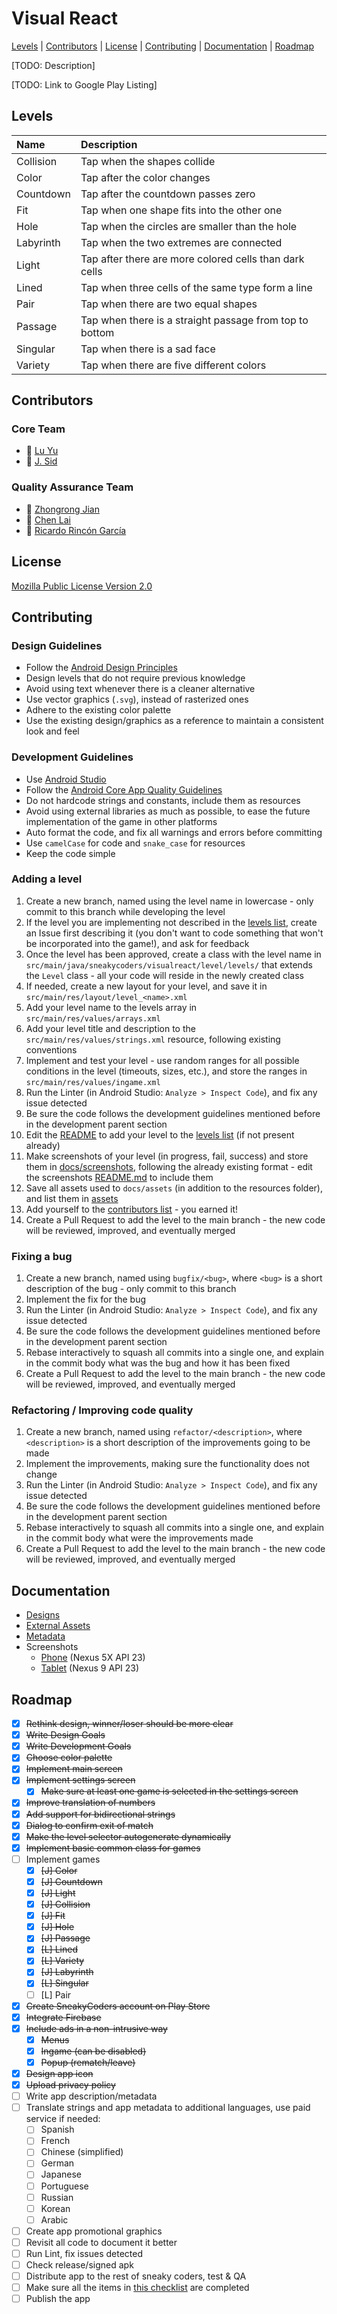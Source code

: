 # Visual React
[Levels](#levels) |
[Contributors](#contributors) |
[License](#license) |
[Contributing](#contributing) |
[Documentation](#documentation) |
[Roadmap](#roadmap)

[TODO: Description]

[TODO: Link to Google Play Listing]

## <a name="levels"></a> Levels
| Name       | Description                                             |
|:-----------|:--------------------------------------------------------|
| Collision  | Tap when the shapes collide                             |
| Color      | Tap after the color changes                             |
| Countdown  | Tap after the countdown passes zero                     |
| Fit        | Tap when one shape fits into the other one              |
| Hole       | Tap when the circles are smaller than the hole          |
| Labyrinth  | Tap when the two extremes are connected                 |
| Light      | Tap after there are more colored cells than dark cells  |
| Lined      | Tap when three cells of the same type form a line       |
| Pair       | Tap when there are two equal shapes                     |
| Passage    | Tap when there is a straight passage from top to bottom |
| Singular   | Tap when there is a sad face                            |
| Variety    | Tap when there are five different colors                |

## <a name="contributors"></a> Contributors
### Core Team <a name="core-team"></a>
* :rooster: [Lu Yu](https://github.com/yulu1701)
* :see_no_evil: [J. Sid](https://github.com/jsidrach)

### Quality Assurance Team <a name="quality-assurance"></a>
* :goat: [Zhongrong Jian](https://github.com/miaolegewang)
* :hear_no_evil: [Chen Lai](https://github.com/claigit)
* :speak_no_evil: [Ricardo Rincón García](https://github.com/RichiRincon)

## <a name="license"></a> License
[Mozilla Public License Version 2.0](LICENSE)

## <a name="contributing"></a> Contributing
### <a name="design-guidelines"></a> Design Guidelines
* Follow the [Android Design Principles](https://developer.android.com/design/get-started/principles.html)
* Design levels that do not require previous knowledge
* Avoid using text whenever there is a cleaner alternative
* Use vector graphics (```.svg```), instead of rasterized ones
* Adhere to the existing color palette
* Use the existing design/graphics as a reference to maintain a consistent look and feel

### <a name="development-guidelines"></a> Development Guidelines
* Use [Android Studio](https://developer.android.com/studio/index.html)
* Follow the [Android Core App Quality Guidelines](https://developer.android.com/distribute/essentials/quality/core.html)
* Do not hardcode strings and constants, include them as resources
* Avoid using external libraries as much as possible, to ease the future implementation of the game in other platforms
* Auto format the code, and fix all warnings and errors before committing
* Use ```camelCase``` for code and ```snake_case``` for resources
* Keep the code simple

### <a name="adding-a-level"></a> Adding a level
1. Create a new branch, named using the level name in lowercase - only commit to this branch while developing the level
2. If the level you are implementing not described in the [levels list](#levels), create an Issue first describing it (you don't want to code something that won't be incorporated into the game!), and ask for feedback
3. Once the level has been approved, create a class with the level name in ```src/main/java/sneakycoders/visualreact/level/levels/``` that extends the ```Level``` class - all your code will reside in the newly created class
4. If needed, create a new layout for your level, and save it in ```src/main/res/layout/level_<name>.xml```
5. Add your level name to the levels array in ```src/main/res/values/arrays.xml```
6. Add your level title and description to the ```src/main/res/values/strings.xml``` resource, following existing conventions
7. Implement and test your level - use random ranges for all possible conditions in the level (timeouts, sizes, etc.), and store the ranges in ```src/main/res/values/ingame.xml```
8. Run the Linter (in Android Studio: ```Analyze > Inspect Code```), and fix any issue detected
9. Be sure the code follows the development guidelines mentioned before in the development parent section
10. Edit the [README](README.md) to add your level to the [levels list](#levels) (if not present already)
11. Make screenshots of your level (in progress, fail, success) and store them in [docs/screenshots](docs/screenshots), following the already existing format - edit the screenshots [README.md](docs/screenshots/README.md) to include them
12. Save all assets used to ```docs/assets``` (in addition to the resources folder), and list them in [assets](#assets)
13. Add yourself to the [contributors list](#contributors) - you earned it!
14. Create a Pull Request to add the level to the main branch - the new code will be reviewed, improved, and eventually merged

### <a name="fixing-a-bug"></a> Fixing a bug
1. Create a new branch, named using ```bugfix/<bug>```, where ```<bug>``` is a short description of the bug - only commit to this branch
2. Implement the fix for the bug
3. Run the Linter (in Android Studio: ```Analyze > Inspect Code```), and fix any issue detected
4. Be sure the code follows the development guidelines mentioned before in the development parent section
5. Rebase interactively to squash all commits into a single one, and explain in the commit body what was the bug and how it has been fixed
6. Create a Pull Request to add the level to the main branch - the new code will be reviewed, improved, and eventually merged

### <a name="refactoring"></a> Refactoring / Improving code quality
1. Create a new branch, named using ```refactor/<description>```, where ```<description>``` is a short description of the improvements going to be made
2. Implement the improvements, making sure the functionality does not change
3. Run the Linter (in Android Studio: ```Analyze > Inspect Code```), and fix any issue detected
4. Be sure the code follows the development guidelines mentioned before in the development parent section
5. Rebase interactively to squash all commits into a single one, and explain in the commit body what were the improvements made
6. Create a Pull Request to add the level to the main branch - the new code will be reviewed, improved, and eventually merged

## <a name="documentation"></a> Documentation
* [Designs](docs/designs/README.md)
* [External Assets](docs/external-assets/README.md)
* [Metadata](docs/metadata/README.md)
* Screenshots
  * [Phone](docs/screenshots/phone/README.md) (Nexus 5X API 23)
  * [Tablet](docs/screenshots/tablet/README.md) (Nexus 9 API 23)

## <a name="roadmap"></a> Roadmap
- [x] ~~Rethink design, winner/loser should be more clear~~
- [x] ~~Write Design Goals~~
- [x] ~~Write Development Goals~~
- [x] ~~Choose color palette~~
- [x] ~~Implement main screen~~
- [x] ~~Implement settings screen~~
  - [x] ~~Make sure at least one game is selected in the settings screen~~
- [x] ~~Improve translation of numbers~~
- [x] ~~Add support for bidirectional strings~~
- [x] ~~Dialog to confirm exit of match~~
- [x] ~~Make the level selector autogenerate dynamically~~
- [x] ~~Implement basic common class for games~~
- [ ] Implement games
  - [x] ~~[J] Color~~
  - [x] ~~[J] Countdown~~
  - [x] ~~[J] Light~~
  - [x] ~~[J] Collision~~
  - [x] ~~[J] Fit~~
  - [x] ~~[J] Hole~~
  - [x] ~~[J] Passage~~
  - [x] ~~[L] Lined~~
  - [x] ~~[L] Variety~~
  - [x] ~~[J] Labyrinth~~
  - [x] ~~[L] Singular~~
  - [ ] [L] Pair
- [x] ~~Create SneakyCoders account on Play Store~~
- [x] ~~Integrate Firebase~~
- [x] ~~Include ads in a non-intrusive way~~
  - [x] ~~Menus~~
  - [x] ~~Ingame (can be disabled)~~
  - [x] ~~Popup (rematch/leave)~~
- [x] ~~Design app icon~~
- [x] ~~Upload privacy policy~~
- [ ] Write app description/metadata
- [ ] Translate strings and app metadata to additional languages, use paid service if needed:
  - [ ] Spanish
  - [ ] French
  - [ ] Chinese (simplified)
  - [ ] German
  - [ ] Japanese
  - [ ] Portuguese
  - [ ] Russian
  - [ ] Korean
  - [ ] Arabic
- [ ] Create app promotional graphics
- [ ] Revisit all code to document it better
- [ ] Run Lint, fix issues detected
- [ ] Check release/signed apk
- [ ] Distribute app to the rest of sneaky coders, test & QA
- [ ] Make sure all the items in [this checklist](https://developer.android.com/distribute/tools/launch-checklist.html) are completed
- [ ] Publish the app
